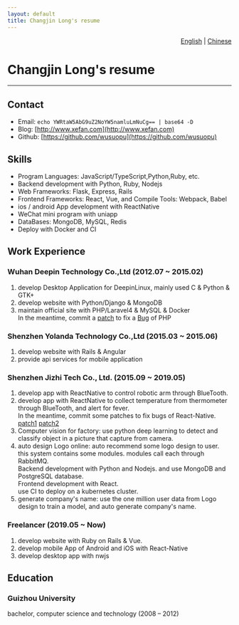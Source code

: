 ```yaml
---
layout: default
title: Changjin Long's resume
---
```


<div class="hide-print" style="text-align: right;"> <a href="index.html">English</a> | <a href="index.zh-CN.html">Chinese</a> </div>

# Changjin Long's resume

-------

## Contact
- Email: `echo YWRtaW5AbG9uZ2NoYW5namluLmNuCg== | base64 -D`
- Blog: [http://www.xefan.com](http://www.xefan.com)
- Github: [https://github.com/wusuopu](https://github.com/wusuopu)


## Skills
- Program Languages: JavaScript/TypeScript,Python,Ruby, etc.  
- Backend development with Python, Ruby, Nodejs  
- Web Frameworks: Flask, Express, Rails  
- Frontend Frameworks: React, Vue, and Compile Tools: Webpack, Babel  
- ios / android App development with ReactNative  
- WeChat mini program with uniapp  
- DataBases: MongoDB, MySQL, Redis  
- Deploy with Docker and CI  


## Work Experience

### Wuhan Deepin Technology Co.,Ltd (2012.07 ~ 2015.02)
1. develop Desktop Application for DeepinLinux, mainly used C & Python & GTK+  
2. develop website with Python/Django & MongoDB  
3. maintain official site with PHP/Laravel4 & MySQL & Docker  
  In the meantime, commit a [patch](http://git.php.net/?p=php-src.git;a=commit;h=72976e2497f963b7f203443f9881d52e0ff97962) to fix a [Bug](https://bugs.php.net/bug.php?id=66606) of PHP  

### Shenzhen Yolanda Technology Co.,Ltd (2015.03 ~ 2015.06)
1. develop website with Rails & Angular  
2. provide api services for mobile application  


### Shenzhen Jizhi Tech Co., Ltd. (2015.09 ~ 2019.05)
1. develop app with ReactNative to control robotic arm through BlueTooth.  
2. develop app with ReactNative to collect temperature from thermometer through BlueTooth, and alert for fever.   
  In the meantime, commit some patches to fix bugs of React-Native. [patch1](https://github.com/facebook/react-native/commit/97741af8b99ea8e443d41b80c4d9a8fd843a96ab) [patch2](https://github.com/facebook/react-native/commit/97b8a57bdbbf462aaef807991eea22665f0662c9)  
3. Computer vision for factory: use python deep learning to detect and classify object in a picture that capture from camera.  
4. auto design Logo online: auto recommend some logo design to user.  
  this system contains some modules. modules call each through RabbitMQ.  
  Backend development with Python and Nodejs. and use MongoDB and PostgreSQL database.  
  Frontend development with React.  
  use CI to deploy on a kubernetes cluster.  
5. generate company's name: use the one million user data from Logo design to train a model, and auto generate company's name.  

### Freelancer (2019.05 ~ Now)
1. develop website with Ruby on Rails & Vue.  
2. develop mobile App of Android and iOS with React-Native  
3. develop desktop app with nwjs  


## Education

### Guizhou University
  bachelor, computer science and technology (2008 – 2012)
